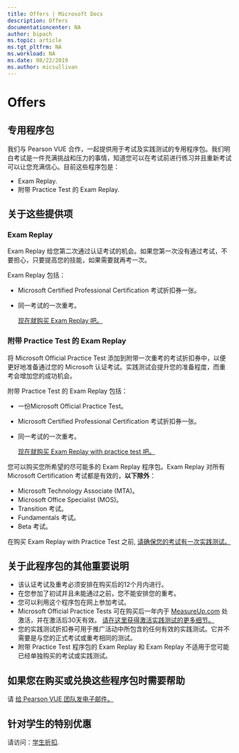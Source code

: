 ```yaml
---
title: Offers | Microsoft Docs
description: Offers 
documentationcenter: NA 
author: bipach
ms.topic: article
ms.tgt_pltfrm: NA
ms.workload: NA
ms.date: 08/22/2019
ms.author: micsullivan
---
```

# Offers

## 专用程序包

我们与 Pearson VUE 合作，一起提供用于考试及实践测试的专用程序包。我们明白考试是一件充满挑战和压力的事情，知道您可以在考试前进行练习并且重新考试可以让您充满信心。目前这些程序包是：

- Exam Replay.
- 附带 Practice Test 的 Exam Replay.

## 关于这些提供项

### Exam Replay

Exam Replay 给您第二次通过认证考试的机会。如果您第一次没有通过考试，不要担心，只要提高您的技能，如果需要就再考一次。

Exam Replay 包括：

- Microsoft Certified Professional Certification 考试折扣券一张。
- 同一考试的一次重考。

  [现在就购买 Exam Replay 吧。](https://www.mindhub.com/p/Microsoft-Exam-Replay?utm_source=msftmarketing&utm_medium=msft_offers&utm_campaign=ExamReplayFY20&utm_term=ERFY20&utm_content=weblink3)

### 附带 Practice Test 的 Exam Replay

将 Microsoft Official Practice Test 添加到附带一次重考的考试折扣券中，以便更好地准备通过您的 Microsoft 认证考试。实践测试会提升您的准备程度，而重考会增加您的成功机会。

附带 Practice Test 的 Exam Replay 包括：

- 一份Microsoft Official Practice Test。
- Microsoft Certified Professional Certification 考试折扣券一张。
- 同一考试的一次重考。

  [现在就购买 Exam Replay with practice test 吧。](https://www.mindhub.com/p/Microsoft-Exam-Replay-PT?utm_source=msftmarketing&utm_medium=msft_offers&utm_campaign=ExamReplayFY20&utm_term=ERFY20&utm_content=weblink)

您可以购买您所希望的尽可能多的 Exam Replay 程序包。Exam Replay 对所有 Microsoft Certification 考试都是有效的，**以下除外**：
- Microsoft Technology Associate (MTA)。
- Microsoft Office Specialist (MOS)。
- Transition 考试。
- Fundamentals 考试。
- Beta 考试。

在购买 Exam Replay with Practice Test 之前, [请确保您的考试有一次实践测试。](https://www.mindhub.com/shop/microsoft?facetValueFilter=tenant~content-type%3Apractice-tests)

## 关于此程序包的其他重要说明

- 该认证考试及重考必须安排在购买后的12个月内进行。
- 在您参加了初试并且未能通过之前，您不能安排您的重考。
- 您可以利用这个程序包在网上参加考试。
- Microsoft Official Practice Tests 可在购买后一年内于 [MeasureUp.com](https://www.measureup.com/) 处激活，并在激活后30天有效。 [请在这里获得激活实践测试的更多细节。](https://home.pearsonvue.com/microsoft/practicetests)
- 您的实践测试折扣券可用于推广活动中所包含的任何有效的实践测试。它并不需要是与您的正式考试或重考相同的测试。
- 附带 Practice Test 程序包的 Exam Replay 和 Exam Replay 不适用于您可能已经单独购买的考试或实践测试。

## 如果您在购买或兑换这些程序包时需要帮助

请 [给 Pearson VUE 团队发电子邮件。](https://mindhub@pearson.com/)

## 针对学生的特别优惠

请访问：[学生折扣](/learn/certifications/student-discounts).